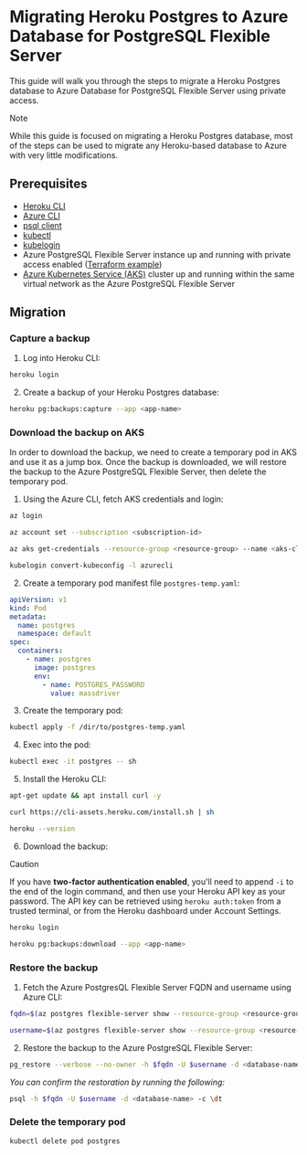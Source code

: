 # Migrating Heroku Postgres to Azure Database for PostgreSQL Flexible Server

This guide will walk you through the steps to migrate a Heroku Postgres database to Azure Database for PostgreSQL Flexible Server using private access.

> [!NOTE]
> While this guide is focused on migrating a Heroku Postgres database, most of the steps can be used to migrate any Heroku-based database to Azure with very little modifications.

## Prerequisites

- [Heroku CLI](https://devcenter.heroku.com/articles/heroku-cli#troubleshooting-the-heroku-cli)
- [Azure CLI](https://learn.microsoft.com/en-us/cli/azure/install-azure-cli)
- [psql client](https://www.postgresql.org/download/)
- [kubectl](https://kubernetes.io/docs/tasks/tools/#kubectl)
- [kubelogin](https://azure.github.io/kubelogin/install.html)
- Azure PostgreSQL Flexible Server instance up and running with private access enabled ([Terraform example](https://github.com/massdriver-cloud/azure-postgresql-flexible-server))
- [Azure Kubernetes Service (AKS)](/guides/k8s.md#create-a-kubernetes-cluster) cluster up and running within the same virtual network as the Azure PostgreSQL Flexible Server

## Migration

### Capture a backup

1. Log into Heroku CLI:

```bash
heroku login
```

2. Create a backup of your Heroku Postgres database:

```bash
heroku pg:backups:capture --app <app-name>
```

### Download the backup on AKS

In order to download the backup, we need to create a temporary pod in AKS and use it as a jump box. Once the backup is downloaded, we will restore the backup to the Azure PostgreSQL Flexible Server, then delete the temporary pod.

1. Using the Azure CLI, fetch AKS credentials and login:

```bash
az login
```

```bash
az account set --subscription <subscription-id>
```

```bash
az aks get-credentials --resource-group <resource-group> --name <aks-cluster-name> --overwrite-existing
```

```bash
kubelogin convert-kubeconfig -l azurecli
```

2. Create a temporary pod manifest file `postgres-temp.yaml`:

```yaml
apiVersion: v1
kind: Pod
metadata:
  name: postgres
  namespace: default
spec:
  containers:
    - name: postgres
      image: postgres
      env:
        - name: POSTGRES_PASSWORD
          value: massdriver
```

3. Create the temporary pod:

```bash
kubectl apply -f /dir/to/postgres-temp.yaml
```

4. Exec into the pod:

```bash
kubectl exec -it postgres -- sh
```

5. Install the Heroku CLI:

```bash
apt-get update && apt install curl -y
```

```bash
curl https://cli-assets.heroku.com/install.sh | sh
```

```bash
heroku --version
```

6. Download the backup:

> [!CAUTION]
> If you have **two-factor authentication enabled**, you'll need to append `-i` to the end of the login command, and then use your Heroku API key as your password. The API key can be retrieved using `heroku auth:token` from a trusted terminal, or from the Heroku dashboard under Account Settings.

```bash
heroku login
```

```bash
heroku pg:backups:download --app <app-name>
```

### Restore the backup

1. Fetch the Azure PostgresQL Flexible Server FQDN and username using Azure CLI:

```bash
fqdn=$(az postgres flexible-server show --resource-group <resource-group-name> --name <server-name> --query "fullyQualifiedDomainName" --output tsv)
```

```bash
username=$(az postgres flexible-server show --resource-group <resource-group-name> --name <server-name> --query "administratorLogin" --output tsv)
```

2. Restore the backup to the Azure PostgreSQL Flexible Server:

```bash
pg_restore --verbose --no-owner -h $fqdn -U $username -d <database-name> latest.dump
```

_You can confirm the restoration by running the following:_

```bash
psql -h $fqdn -U $username -d <database-name> -c \dt
```

### Delete the temporary pod

```bash
kubectl delete pod postgres
```
